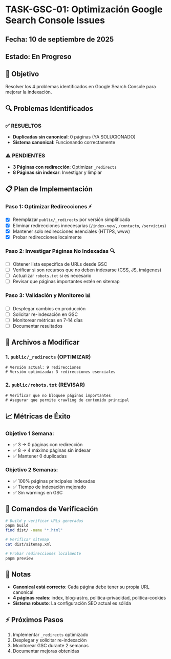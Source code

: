 # TASK-GSC-01: Optimización Google Search Console Issues

## Fecha: 10 de septiembre de 2025

## Estado: En Progreso

## 🎯 Objetivo

Resolver los 4 problemas identificados en Google Search Console para mejorar la indexación.

## 🔍 Problemas Identificados

### ✅ RESUELTOS

- **Duplicadas sin canonical**: 0 páginas (YA SOLUCIONADO)
- **Sistema canonical**: Funcionando correctamente

### ⚠️ PENDIENTES

- **3 Páginas con redirección**: Optimizar `_redirects`
- **8 Páginas sin indexar**: Investigar y limpiar

## 📋 Plan de Implementación

### Paso 1: Optimizar Redirecciones ⚡

- [x] Reemplazar `public/_redirects` por versión simplificada
- [x] Eliminar redirecciones innecesarias (`/index-new/`, `/contacto`, `/servicios`)
- [x] Mantener solo redirecciones esenciales (HTTPS, www)
- [x] Probar redirecciones localmente

### Paso 2: Investigar Páginas No Indexadas 🔍

- [ ] Obtener lista específica de URLs desde GSC
- [ ] Verificar si son recursos que no deben indexarse (CSS, JS, imágenes)
- [ ] Actualizar `robots.txt` si es necesario
- [ ] Revisar que páginas importantes estén en sitemap

### Paso 3: Validación y Monitoreo 📊

- [ ] Desplegar cambios en producción
- [ ] Solicitar re-indexación en GSC
- [ ] Monitorear métricas en 7-14 días
- [ ] Documentar resultados

## 🔧 Archivos a Modificar

### 1. `public/_redirects` (OPTIMIZAR)

```
# Versión actual: 9 redirecciones
# Versión optimizada: 3 redirecciones esenciales
```

### 2. `public/robots.txt` (REVISAR)

```
# Verificar que no bloquee páginas importantes
# Asegurar que permite crawling de contenido principal
```

## 📈 Métricas de Éxito

### Objetivo 1 Semana:

- ✅ 3 → 0 páginas con redirección
- ✅ 8 → 4 máximo páginas sin indexar
- ✅ Mantener 0 duplicadas

### Objetivo 2 Semanas:

- ✅ 100% páginas principales indexadas
- ✅ Tiempo de indexación mejorado
- ✅ Sin warnings en GSC

## 🚀 Comandos de Verificación

```bash
# Build y verificar URLs generadas
pnpm build
find dist/ -name "*.html"

# Verificar sitemap
cat dist/sitemap.xml

# Probar redirecciones localmente
pnpm preview
```

## 📝 Notas

- **Canonical está correcto**: Cada página debe tener su propia URL canonical
- **4 páginas reales**: index, blog-astro, politica-privacidad, politica-cookies
- **Sistema robusto**: La configuración SEO actual es sólida

## ⚡ Próximos Pasos

1. Implementar `_redirects` optimizado
2. Desplegar y solicitar re-indexación
3. Monitorear GSC durante 2 semanas
4. Documentar mejoras obtenidas
